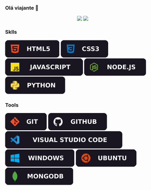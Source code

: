 ### Olá viajante 👋

<div align="center">
  <img height="150px" src="https://github-readme-stats.vercel.app/api?username=Actunes&show_icons=true&theme=omni&include_all_commits=true&count_private=true&hide_border=true&title_color=483C67"/>
  <img height="150px" src="https://github-readme-stats.vercel.app//api/top-langs/?username=Actunes&layout=compact&langs_count=7&theme=omni&hide_border=true&title_color=483C67"/>
</div>

### Sklls

![HTML5](./badges/Skills/html.svg)
![CSS3](./badges/Skills/css.svg)
![JavaScript](./badges/Skills/js.svg)
![Node.js](./badges/Skills/node.svg)
![Python](./badges/Skills/py.svg)

### Tools

![Git](./badges/Tools/Git.svg)
![GitHub](./badges/Tools/github.svg)
![Visual Studio Code](./badges/Tools/vscode.svg)<br>
![Windows](./badges/Tools/windows.svg)
![Ubuntu](./badges/Tools/ubuntu.svg)
![mongoDB](./badges/Tools/mongo.svg)
